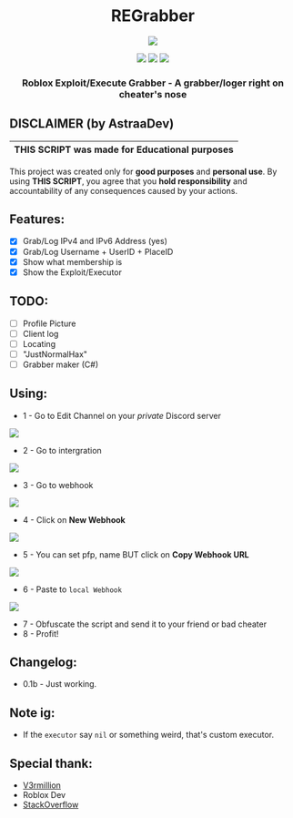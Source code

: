 <h1 align="center">
REGrabber
</h1>

<p align="center"> 
  <kbd>
<img src="https://cdn.discordapp.com/attachments/1069258654320164935/1084315605945024564/Discord_wdhKavVlYO.png">
  </kbd>
</p>

<p align="center">
  <img src="https://img.shields.io/badge/language-lua-darkblue">
  <img src="https://img.shields.io/github/languages/top/Bang1338/REGrabber">
  <img src="https://img.shields.io/badge/version-0.1b-yellow">
</p>

<h3 align="center">
Roblox Exploit/Execute Grabber - A grabber/loger right on cheater's nose
</h3>

## DISCLAIMER (by AstraaDev)
|THIS SCRIPT was made for **Educational purposes**|
|-------------------------------------------------|
This project was created only for **good purposes** and **personal use**.
By using **THIS SCRIPT**, you agree that you **hold responsibility** and accountability of any consequences caused by your actions.

## Features:
- [X] Grab/Log IPv4 and IPv6 Address (yes)
- [X] Grab/Log Username + UserID + PlaceID
- [X] Show what membership is
- [X] Show the Exploit/Executor

## TODO:
- [ ] Profile Picture
- [ ] Client log
- [ ] Locating
- [ ] "JustNormalHax"
- [ ] Grabber maker (C#)

## Using:
- 1 - Go to Edit Channel on your *private* Discord server
<img src="https://user-images.githubusercontent.com/75790567/224527273-def404e6-a5d7-4619-a6d8-46da9e426618.png">

- 2 - Go to intergration
<img src="https://user-images.githubusercontent.com/75790567/224527300-541a3b32-334f-44b4-a1d5-31b873ba6a2d.png">

- 3 - Go to webhook
<img src="https://user-images.githubusercontent.com/75790567/224527318-289d8cce-e036-47a6-92cb-e0163b1a8f8d.png">

- 4 - Click on **New Webhook**
<img src="https://user-images.githubusercontent.com/75790567/224527337-6ee23655-163c-4d3a-be12-8c20b3703ac2.png">

- 5 - You can set pfp, name BUT click on **Copy Webhook URL**
<img src="https://user-images.githubusercontent.com/75790567/224527368-9c0d92eb-fbcc-423c-8224-27b0aaec211c.png">

- 6 - Paste to `local Webhook`
<img src="https://user-images.githubusercontent.com/75790567/224527488-2267f442-7e20-4bcc-b2cf-89112589dd8f.png">

- 7 - Obfuscate the script and send it to your friend or bad cheater
- 8 - Profit!

## Changelog:
* 0.1b   - Just working.

## Note ig:
- If the `executor` say `nil` or something weird, that's custom executor.

## Special thank:
- [V3rmillion](https://v3rmillion.net)
- Roblox Dev
- [StackOverflow](https://stackoverflow.com)
